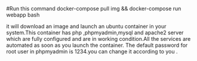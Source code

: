 #Run this command
docker-compose pull img && docker-compose run webapp bash

it will download an image and  launch an ubuntu container in your system.This container has php ,phpmyadmin,mysql and apache2 server which are fully configured and are in working condition.All the services are automated as soon as you launch the container.
The default password for root user in phpmyadmin is 1234.you can change it according to you .
